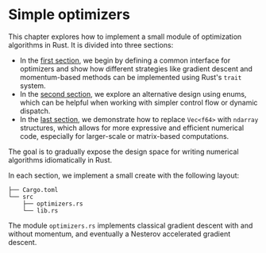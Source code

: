 # Simple optimizers

This chapter explores how to implement a small module of optimization algorithms in Rust. It is divided into three sections:

- In the [first section](traits_based_implementation.md), we begin by defining a common interface for optimizers and show how different strategies like gradient descent and momentum-based methods can be implemented using Rust's `trait` system.
- In the [second section](enum_based_implementation.md), we explore an alternative design using enums, which can be helpful when working with simpler control flow or dynamic dispatch.
- In the [last section](ndarray_based_implementation.md), we demonstrate how to replace `Vec<f64>` with `ndarray` structures, which allows for more expressive and efficient numerical code, especially for larger-scale or matrix-based computations.

The goal is to gradually expose the design space for writing numerical algorithms idiomatically in Rust.

In each section, we implement a small create with the following layout:

```text
├── Cargo.toml
└── src
    ├── optimizers.rs
    └── lib.rs
```

The module `optimizers.rs` implements classical gradient descent with and without momentum, and eventually a Nesterov accelerated gradient descent.